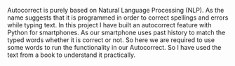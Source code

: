 Autocorrect is purely based on Natural Language Processing (NLP). As the name suggests that it is programmed in order to correct spellings and errors while typing text.
In this project I have built an autocorrect feature with Python for smartphones. As our smartphone uses past history to match the typed words whether it is correct or not. So here we are required to use some words to run the functionality in our Autocorrect.
So I have used the text from a book to understand it practically.
